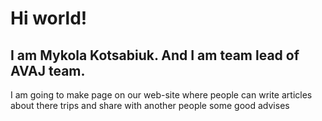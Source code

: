 # Hi world!

## I am Mykola Kotsabiuk. And I am team lead of AVAJ team.

I am going to make page on our web-site where people can write articles about there trips and 
share with another people some good advises
